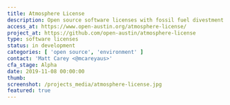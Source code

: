 ```yaml
---
title: Atmosphere License
description: Open source software licenses with fossil fuel divestment provisions
access_at: https://www.open-austin.org/atmosphere-license/
project_at: https://github.com/open-austin/atmosphere-license
type: software licenses
status: in development
categories: [ 'open source', 'environment' ]
contact: 'Matt Carey <@mcareyaus>'
cfa_stage: Alpha
date: 2019-11-08 00:00:00
thumb:
screenshot: /projects_media/atmosphere-license.jpg
featured: true
---
```

